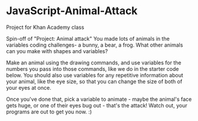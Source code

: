 # JavaScript-Animal-Attack
Project for Khan Academy class

Spin-off of "Project: Animal attack"
You made lots of animals in the variables coding challenges- a bunny, a bear, a frog. What other animals can you make with shapes and variables?

Make an animal using the drawing commands, and use variables for the numbers you pass into those commands, like we do in the starter code below. You should also use variables for any repetitive information about your animal, like the eye size, so that you can change the size of both of your eyes at once.

Once you've done that, pick a variable to animate - maybe the animal's face gets huge, or one of their eyes bug out - that's the attack! Watch out, your programs are out to get you now. :)

